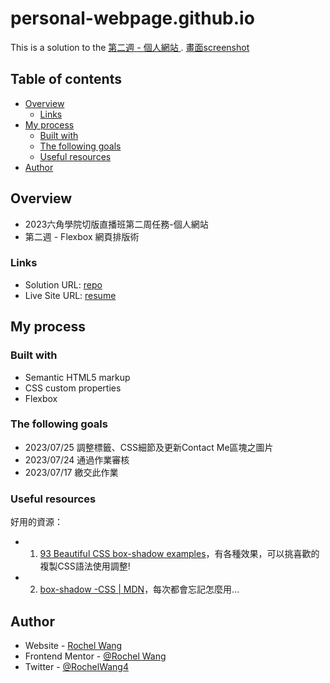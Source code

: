 # personal-webpage.github.io
This is a solution to the [ 第二週 - 個人網站 ](https://rochelwang1205.github.io/personalres.github.io/%E7%AC%AC%E4%B8%80%E9%80%B1%E4%B8%BB%E7%B7%9A%E4%BB%BB%E5%8B%99.html).
[畫面screenshot](image/screenshot.png)

## Table of contents

- [Overview](#overview)
  - [Links](#links)
- [My process](#my-process)
  - [Built with](#built-with)
  - [The following goals](#the-following-goals)
  - [Useful resources](#useful-resources)
- [Author](#author)

## Overview
- 2023六角學院切版直播班第二周任務-個人網站
- 第二週 - Flexbox 網頁排版術


### Links

- Solution URL: [repo](https://github.com/rochelwang1205/personalres.github.io)
- Live Site URL: [resume](https://rochelwang1205.github.io/personalres.github.io/)

## My process

### Built with

- Semantic HTML5 markup
- CSS custom properties
- Flexbox
  
### The following goals
- 2023/07/25 調整標籤、CSS細節及更新Contact Me區塊之圖片
- 2023/07/24 通過作業審核
- 2023/07/17 繳交此作業

### Useful resources
好用的資源：
- 1. [93 Beautiful CSS box-shadow examples](https://getcssscan.com/css-box-shadow-examples)，有各種效果，可以挑喜歡的複製CSS語法使用調整!
- 2. [box-shadow -CSS | MDN](https://developer.mozilla.org/zh-TW/docs/Web/CSS/box-shadow)，每次都會忘記怎麼用...
## Author

- Website - [Rochel Wang](https://github.com/rochelwang1205)
- Frontend Mentor - [@Rochel Wang](https://www.frontendmentor.io/profile/rochelwang1205)
- Twitter - [@RochelWang4](https://twitter.com/RochelWang4)
